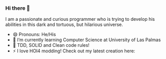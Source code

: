 ### Hi there 👋

I am a passionate and curious programmer who is trying to develop his abilities in this dark and tortuous, but hilarious universe.

- 😄 Pronouns: He/His
- 🌱 I’m currently learning Computer Science at University of Las Palmas
- :speech_balloon: TDD, SOLID and Clean code rules! 
- ⚡ I love HOI4 modding! Check out my latest creation here: 
